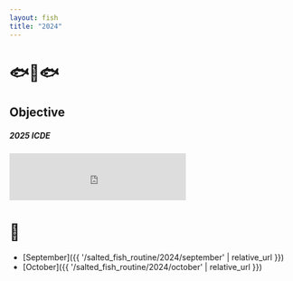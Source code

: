 ```yaml
---
layout: fish
title: "2024"
---
```



# 🐟🐠🐟

## Objective


##### 2025 ICDE

<iframe src="https://free.timeanddate.com/countdown/i750r7bm/n594/cf12/cm0/cu4/ct0/cs0/ca0/co0/cr0/ss0/cac909/cpc909/pcfff/tcfff/fs200/szw448/szh189/iso2024-11-26T00:00:00/bo2" allowTransparency="true" frameborder="0" width="312" height="83"></iframe>


# 🎏
- [September]({{ '/salted_fish_routine/2024/september' | relative_url }})
- [October]({{ '/salted_fish_routine/2024/october' | relative_url }})
